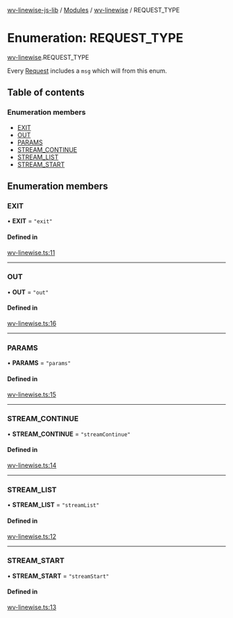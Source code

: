 [wv-linewise-js-lib](../README.md) / [Modules](../modules.md) / [wv-linewise](../modules/wv_linewise.md) / REQUEST\_TYPE

# Enumeration: REQUEST\_TYPE

[wv-linewise](../modules/wv_linewise.md).REQUEST_TYPE

Every [Request](../modules/wv_linewise.md#request) includes a `msg` which will from this enum.

## Table of contents

### Enumeration members

- [EXIT](wv_linewise.REQUEST_TYPE.md#exit)
- [OUT](wv_linewise.REQUEST_TYPE.md#out)
- [PARAMS](wv_linewise.REQUEST_TYPE.md#params)
- [STREAM\_CONTINUE](wv_linewise.REQUEST_TYPE.md#stream_continue)
- [STREAM\_LIST](wv_linewise.REQUEST_TYPE.md#stream_list)
- [STREAM\_START](wv_linewise.REQUEST_TYPE.md#stream_start)

## Enumeration members

### EXIT

• **EXIT** = `"exit"`

#### Defined in

[wv-linewise.ts:11](https://github.com/forbesmyester/wv-linewise/blob/2999a94/js-lib/src/wv-linewise.ts#L11)

___

### OUT

• **OUT** = `"out"`

#### Defined in

[wv-linewise.ts:16](https://github.com/forbesmyester/wv-linewise/blob/2999a94/js-lib/src/wv-linewise.ts#L16)

___

### PARAMS

• **PARAMS** = `"params"`

#### Defined in

[wv-linewise.ts:15](https://github.com/forbesmyester/wv-linewise/blob/2999a94/js-lib/src/wv-linewise.ts#L15)

___

### STREAM\_CONTINUE

• **STREAM\_CONTINUE** = `"streamContinue"`

#### Defined in

[wv-linewise.ts:14](https://github.com/forbesmyester/wv-linewise/blob/2999a94/js-lib/src/wv-linewise.ts#L14)

___

### STREAM\_LIST

• **STREAM\_LIST** = `"streamList"`

#### Defined in

[wv-linewise.ts:12](https://github.com/forbesmyester/wv-linewise/blob/2999a94/js-lib/src/wv-linewise.ts#L12)

___

### STREAM\_START

• **STREAM\_START** = `"streamStart"`

#### Defined in

[wv-linewise.ts:13](https://github.com/forbesmyester/wv-linewise/blob/2999a94/js-lib/src/wv-linewise.ts#L13)
